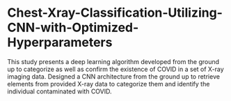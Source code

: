 # Chest-Xray-Classification-Utilizing-CNN-with-Optimized-Hyperparameters
This study presents a deep learning algorithm developed from the ground up to categorize as well as confirm the existence of COVID in a set of X-ray imaging data. Designed a CNN architecture from the ground up to retrieve elements from provided X-ray data to categorize them and identify the individual contaminated with COVID.
